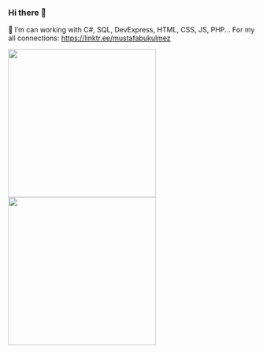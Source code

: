 ### Hi there 👋
🔭 I’m can working with C#, SQL, DevExpress, HTML, CSS, JS, PHP... For my all connections: https://linktr.ee/mustafabukulmez

<img src="https://github-readme-stats.vercel.app/api?username=MustafaBKLZ&&show_icons=true&title_color=ffffff&icon_color=bb2acf&text_color=daf7dc&bg_color=151515"  width="300">
<img src="https://github-readme-stats.vercel.app/api/top-langs/?username=MustafaBKLZ&layout=compact&theme=dark" width="300" >
